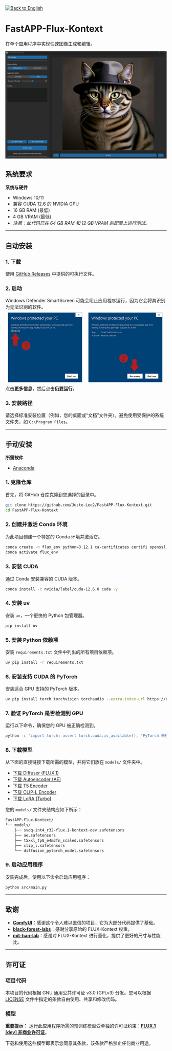 <div align="left">
  <a href="../README.md" target="_blank"><img src="https://img.shields.io/badge/🇬🇧-Back%20to%20English-555555?style=flat&labelColor=333" alt="Back to English" /></a>
</div>

# FastAPP-Flux-Kontext

在单个应用程序中实现快速图像生成和编辑。

<p align="center">
  <img src="app.png" alt="FastAPP-Flux-Kontext 界面">
</p>

## 系统要求

**系统与硬件**
- Windows 10/11
- 兼容 CUDA 12.6 的 NVIDIA GPU
- 16 GB RAM (最低)
- 4 GB VRAM (最低)
- *注意：此代码已在 64 GB RAM 和 12 GB VRAM 的配置上进行测试。*

---

## 自动安装

### 1. 下载

使用 [GitHub Releases](https://github.com/Juste-Leo2/FastAPP-Flux-Kontext/releases) 中提供的可执行文件。

### 2. 启动

Windows Defender SmartScreen 可能会阻止应用程序运行，因为它会将其识别为无法识别的软件。
<br>
<img src="windows_screen.png" alt="Windows Defender SmartScreen 提示" width="500">
<br>
点击**更多信息**，然后点击**仍要运行**。

### 3. 安装路径

请选择标准安装位置（例如，您的桌面或“文档”文件夹）。避免使用受保护的系统文件夹，如 `C:\Program Files`。

---

## 手动安装

**所需软件**
- [Anaconda](https://www.anaconda.com/products/individual)

### 1. 克隆仓库

首先，将 GitHub 仓库克隆到您选择的目录中。

```bash
git clone https://github.com/Juste-Leo2/FastAPP-Flux-Kontext.git
cd FastAPP-Flux-Kontext
```

### 2. 创建并激活 Conda 环境

为此项目创建一个特定的 Conda 环境并激活它。

```bash
conda create -n flux_env python=3.12.1 ca-certificates certifi openssl -y
conda activate flux_env
```

### 3. 安装 CUDA

通过 Conda 安装兼容的 CUDA 版本。

```bash
conda install -c nvidia/label/cuda-12.6.0 cuda -y
```

### 4. 安装 uv

安装 `uv`，一个更快的 Python 包管理器。

```bash
pip install uv
```

### 5. 安装 Python 依赖项

安装 `requirements.txt` 文件中列出的所有项目依赖项。

```bash
uv pip install -r requirements.txt
```

### 6. 安装支持 CUDA 的 PyTorch

安装适合 GPU 支持的 PyTorch 版本。

```bash
uv pip install torch torchvision torchaudio --extra-index-url https://download.pytorch.org/whl/cu126 --reinstall
```

### 7. 验证 PyTorch 是否检测到 GPU

运行以下命令，确保您的 GPU 被正确检测到。

```bash
python -c "import torch; assert torch.cuda.is_available(), 'PyTorch 未检测到 CUDA！'"
```

### 8. 下载模型

从下面的直接链接下载所需的模型，并将它们放在 `models/` 文件夹中。

- [下载 Diffuser (FLUX.1)](https://huggingface.co/mit-han-lab/nunchaku-flux.1-kontext-dev/resolve/main/svdq-int4_r32-flux.1-kontext-dev.safetensors)
- [下载 Autoencoder (AE)](https://huggingface.co/Comfy-Org/Lumina_Image_2.0_Repackaged/resolve/main/split_files/vae/ae.safetensors)
- [下载 T5 Encoder](https://huggingface.co/comfyanonymous/flux_text_encoders/resolve/main/t5xxl_fp8_e4m3fn_scaled.safetensors)
- [下载 CLIP-L Encoder](https://huggingface.co/comfyanonymous/flux_text_encoders/resolve/main/clip_l.safetensors)
- [下载 LoRA (Turbo)](https://huggingface.co/alimama-creative/FLUX.1-Turbo-Alpha/resolve/main/diffusion_pytorch_model.safetensors)

您的 `models/` 文件夹结构应如下所示：

```
FastAPP-Flux-Kontext/
└── models/
    ├── svdq-int4_r32-flux.1-kontext-dev.safetensors
    ├── ae.safetensors
    ├── t5xxl_fp8_e4m3fn_scaled.safetensors
    ├── clip_l.safetensors
    └── diffusion_pytorch_model.safetensors
```

### 9. 启动应用程序

安装完成后，使用以下命令启动应用程序：

```bash
python src/main.py
```

---

## 致谢

- **[ComfyUI](https://github.com/comfyanonymous/ComfyUI)**：感谢这个令人难以置信的项目，它为大部分代码提供了基础。
- **[black-forest-labs](https://huggingface.co/black-forest-labs)**：感谢分享原始的 FLUX-Kontext 权重。
- **[mit-han-lab](https://huggingface.co/mit-han-lab)**：感谢对 FLUX-Kontext 进行量化，提供了更好的尺寸与性能比。

---

## 许可证

### 项目代码

本项目的代码根据 GNU 通用公共许可证 v3.0 (GPLv3) 分发。您可以根据 [LICENSE](../LICENSE) 文件中指定的条款自由使用、共享和修改代码。

### 模型

**重要提示：** 运行此应用程序所需的预训练模型受单独的许可证约束：**[FLUX.1 [dev] 非商业许可证](https://huggingface.co/black-forest-labs/FLUX.1-Kontext-dev/blob/main/LICENSE.md)**。

下载和使用这些模型即表示您同意其条款，该条款严格禁止任何商业用途。